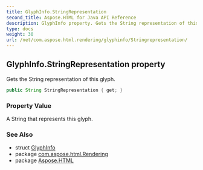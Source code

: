 ```yaml
---
title: GlyphInfo.StringRepresentation
second_title: Aspose.HTML for Java API Reference
description: GlyphInfo property. Gets the String representation of this glyph
type: docs
weight: 30
url: /net/com.aspose.html.rendering/glyphinfo/Stringrepresentation/
---
```

## GlyphInfo.StringRepresentation property

Gets the String representation of this glyph.

```java
public String StringRepresentation { get; }
```

### Property Value

A String that represents this glyph.

### See Also

* struct [GlyphInfo](../)
* package [com.aspose.html.Rendering](../../glyphinfo/)
* package [Aspose.HTML](../../../)
